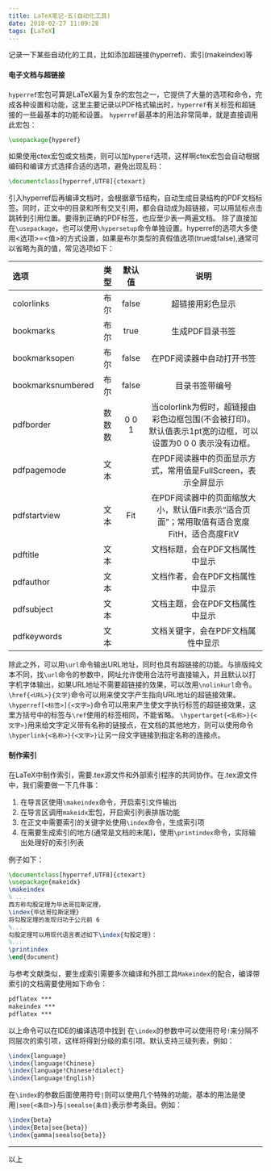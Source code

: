 ```yaml
---
title: LaTeX笔记-五(自动化工具)
date: 2018-02-27 11:09:28
tags: [LaTeX]
---
```

记录一下某些自动化的工具，比如添加超链接(hyperref)、索引(makeindex)等
<!--more-->
#### 电子文档与超链接
`hyperref`宏包可算是LaTeX最为复杂的宏包之一，它提供了大量的选项和命令，完成各种设置和功能，这里主要记录以PDF格式输出时，`hyperref`有关标签和超链接的一些最基本的功能和设置。
`hyperref`最基本的用法非常简单，就是直接调用此宏包：
``` tex
\usepackage{hyperef}
```
如果使用ctex宏包或文档类，则可以加`hyperef`选项，这样啊ctex宏包会自动根据编码和编译方式选择合适的选项，避免出现乱码：
``` tex
\documentclass[hyperref,UTF8]{ctexart}
```
引入hyperref后再编译文档时，会根据章节结构，自动生成目录结构的PDF文档标签。同时，正文中的目录和所有交叉引用，都会自动成为超链接，可以用鼠标点击跳转到引用位置。要得到正确的PDF标签，也应至少表一两遍文档。
除了直接加在`\usepackage`，也可以使用`\hypersetup`命令单独设置。hyperref的选项大多使用<选项>=<值>的方式设置，如果是布尔类型的真假值选项(true或false),通常可以省略为真的值，常见选项如下：

|选项|类型|默认值|说明|
|:---|:---:|:---:|:---:|
|colorlinks|布尔|false|超链接用彩色显示|
|bookmarks|布尔|true|生成PDF目录书签|
|bookmarksopen|布尔|false|在PDF阅读器中自动打开书签|
|bookmarksnumbered|布尔|false|目录书签带编号|
|pdfborder|数 数 数|0 0 1|当colorlink为假时，超链接由彩色边框包围(不会被打印)。默认值表示1pt宽的边框，可以设置为0 0 0 表示没有边框。
|pdfpagemode|文本||在PDF阅读器中的页面显示方式，常用值是FullScreen，表示全屏显示|
|pdfstartview|文本|Fit|在PDF阅读器中的页面缩放大小，默认值Fit表示“适合页面”；常用取值有适合宽度FitH，适合高度FitV|
|pdftitle|文本||文档标题，会在PDF文档属性中显示|
|pdfauthor|文本||文档作者，会在PDF文档属性中显示|
|pdfsubject|文本||文档主题，会在PDF文档属性中显示|
|pdfkeywords|文本||文档关键字，会在PDF文档属性中显示|
除此之外，可以用`\url`命令输出URL地址，同时也具有超链接的功能。与排版纯文本不同，找`\url`命令的参数中，网址允许使用合法符号直接输入，并且默认以打字机字体输出，如果URL地址不需要超链接的效果，可以改用`\nolinkurl`命令。
`\href{<URL>}{文字}`命令可以用来使文字产生指向URL地址的超链接效果。
`\hyperref[<标签>]{<文字>}`命令可以用来产生使文字执行标签的超链接效果，这里方括号中的标签与`\ref`使用的标签相同，不能省略。
`\hypertarget{<名称>}{<文字>}`用来给文字定义带有名称的链接点，在文档的其他地方，则可以使用命令`\hyperlink{<名称>}{<文字>}`让另一段文字链接到指定名称的连接点。

#### 制作索引
在LaTeX中制作索引，需要.tex源文件和外部索引程序的共同协作。在.tex源文件中，我们需要做一下几件事：
1. 在导言区使用`\makeindex`命令，开启索引文件输出
2. 在导言区调用`makeidx`宏包，开启索引列表排版功能
3. 在正文中需要索引的关键字处使用`\index`命令，生成索引项
4. 在需要生成索引的地方(通常是文档的末尾)，使用`\printindex`命令，实际输出处理好的索引列表

例子如下：
``` tex
\documentclass[hyperref,UTF8]{ctexart}
\usepackage{makeidx}
\makeindex
% ...
西方称勾股定理为毕达哥拉斯定理，
\index{毕达哥拉斯定理}
将勾股定理的发现归功于公元前 6 
%...
勾股定理可以用现代语言表述如下\index{勾股定理}：
%...
\printindex
\end{document}
```
与参考文献类似，要生成索引需要多次编译和外部工具`Makeindex`的配合，编译带索引的文档需要使用如下命令：
``` tex
pdflatex ***
makeindex ***
pdflatex ***
```
以上命令可以在IDE的编译选项中找到
在`\index`的参数中可以使用符号`!`来分隔不同层次的索引项，这样将得到分级的索引项。默认支持三级列表，例如：
```tex
\index{language}
\index{language!Chinese}
\index{language!Chinese!dialect}
\index{language!English}
```
在`\index`的参数后面使用符号`|`则可以使用几个特殊的功能，基本的用法是使用`|see{<条目>}`与`|seealse{条目}`表示参考条目。例如：
``` tex
\index{beta}
\index{Beta|see{beta}}
\index{gamma|seealso{beta}}
```
----
以上